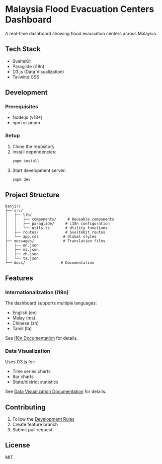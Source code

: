 # Malaysia Flood Evacuation Centers Dashboard

A real-time dashboard showing flood evacuation centers across Malaysia.

## Tech Stack

- SvelteKit
- Paraglide (i18n)
- D3.js (Data Visualization)
- Tailwind CSS

## Development

### Prerequisites

- Node.js (v18+)
- npm or pnpm

### Setup

1. Clone the repository
2. Install dependencies:
   ```bash
   pnpm install
   ```
3. Start development server:
   ```bash
   pnpm dev
   ```

## Project Structure

```
banjir/
├── src/
│   ├── lib/
│   │   ├── components/     # Reusable components
│   │   ├── paraglide/     # i18n configuration
│   │   └── utils.ts       # Utility functions
│   ├── routes/            # SvelteKit routes
│   └── app.css           # Global styles
├── messages/             # Translation files
│   ├── en.json
│   ├── ms.json
│   ├── zh.json
│   └── ta.json
└── docs/                # Documentation
```

## Features

### Internationalization (i18n)

The dashboard supports multiple languages:
- English (en)
- Malay (ms)
- Chinese (zh)
- Tamil (ta)

See [i18n Documentation](./i18n.md) for details.

### Data Visualization

Uses D3.js for:
- Time series charts
- Bar charts
- State/district statistics

See [Data Visualization Documentation](./data-visualization.md) for details.

## Contributing

1. Follow the [Development Rules](../RULES.md)
2. Create feature branch
3. Submit pull request

## License

MIT
